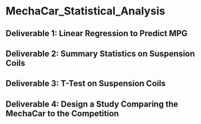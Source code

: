 # MechaCar_Statistical_Analysis

## Deliverable 1: Linear Regression to Predict MPG

## Deliverable 2: Summary Statistics on Suspension Coils

## Deliverable 3: T-Test on Suspension Coils

## Deliverable 4: Design a Study Comparing the MechaCar to the Competition

